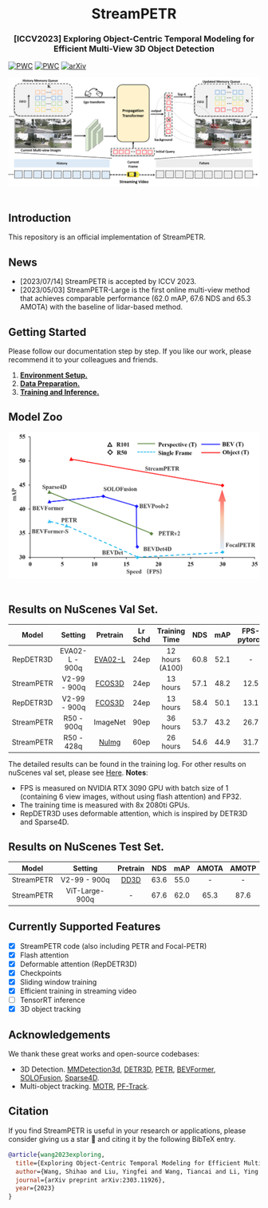 <div align="center">
<h1>StreamPETR</h1>
<h3>[ICCV2023] Exploring Object-Centric Temporal Modeling for Efficient Multi-View 3D Object Detection</h3>
</div>

[![PWC](https://img.shields.io/endpoint.svg?url=https://paperswithcode.com/badge/exploring-object-centric-temporal-modeling/3d-multi-object-tracking-on-nuscenes-camera-1)](https://paperswithcode.com/sota/3d-multi-object-tracking-on-nuscenes-camera-1?p=exploring-object-centric-temporal-modeling)
[![PWC](https://img.shields.io/endpoint.svg?url=https://paperswithcode.com/badge/exploring-object-centric-temporal-modeling/3d-object-detection-on-nuscenes-camera-only)](https://paperswithcode.com/sota/3d-object-detection-on-nuscenes-camera-only?p=exploring-object-centric-temporal-modeling)
[![arXiv](https://img.shields.io/badge/arXiv-Paper-<COLOR>.svg)](https://arxiv.org/abs/2303.11926)

<div align="center">
  <img src="figs/framework.png" width="800"/>
</div><br/>

## Introduction

This repository is an official implementation of StreamPETR.

## News
- [2023/07/14] StreamPETR is accepted by ICCV 2023.
- [2023/05/03] StreamPETR-Large is the first online multi-view method that achieves comparable performance (62.0 mAP, 67.6 NDS and 65.3 AMOTA) with the baseline of lidar-based method. 

## Getting Started

Please follow our documentation step by step. If you like our work, please recommend it to your colleagues and friends.

1. [**Environment Setup.**](./docs/setup.md)
2. [**Data Preparation.**](./docs/data_preparation.md)
3. [**Training and Inference.**](./docs/training_inference.md)

## Model Zoo
<div align="center">
  <img src="figs/fps.png" width="550"/>
</div><br/>

## Results on NuScenes Val Set.
| Model | Setting |Pretrain| Lr Schd | Training Time | NDS| mAP|FPS-pytorch | Config | Download |
| :---: | :---: | :---: | :---: | :---:|:---:| :---: | :---: | :---: | :---: |
RepDETR3D| EVA02-L - 900q | [EVA02-L](https://github.com/exiawsh/storage/releases/download/v1.0/eva02_L_coco_det_sys_o365_remapped.pth) | 24ep | 12 hours (A100) | 60.8 | 52.1 | - |[config](projects/configs/RepDETR3D/repdetr3d_eva02_800_bs2_seq_24e.py) |[model](https://github.com/exiawsh/storage/releases/download/v1.0/repdetr3d_eva02_800_bs2_seq_24e.pth)|
|StreamPETR| V2-99 - 900q | [FCOS3D](https://github.com/exiawsh/storage/releases/download/v1.0/fcos3d_vovnet_imgbackbone-remapped.pth) | 24ep | 13 hours | 57.1 | 48.2 | 12.5 |[config](projects/configs/StreamPETR/stream_petr_vov_flash_800_bs2_seq_24e.py) |[model](https://github.com/exiawsh/storage/releases/download/v1.0/stream_petr_vov_flash_800_bs2_seq_24e.pth)/[log](https://github.com/exiawsh/storage/releases/download/v1.0/stream_petr_vov_flash_800_bs2_seq_24e.log) |
RepDETR3D| V2-99 - 900q | [FCOS3D](https://github.com/exiawsh/storage/releases/download/v1.0/fcos3d_vovnet_imgbackbone-remapped.pth) | 24ep | 13 hours | 58.4 | 50.1 | 13.1 |[config](projects/configs/RepDETR3D/repdetr3d_vov_800_bs2_seq_24e.py) |[model](https://github.com/exiawsh/storage/releases/download/v1.0/repdetr3d_vov_800_bs2_seq_24e.pth)/[log](https://github.com/exiawsh/storage/releases/download/v1.0/repdetr3d_vov_800_bs2_seq_24e.log) |
|StreamPETR| R50 - 900q | ImageNet | 90ep | 36 hours | 53.7 | 43.2 | 26.7 |[config](projects/configs/StreamPETR/stream_petr_r50_flash_704_bs2_seq_90e.py) |[model](https://github.com/exiawsh/storage/releases/download/v1.0/stream_petr_r50_flash_704_bs2_seq_90e.pth)/[log](https://github.com/exiawsh/storage/releases/download/v1.0/stream_petr_r50_flash_704_bs2_seq_90e.log) |
|StreamPETR| R50 - 428q | [NuImg](https://download.openmmlab.com/mmdetection3d/v0.1.0_models/nuimages_semseg/cascade_mask_rcnn_r50_fpn_coco-20e_20e_nuim/cascade_mask_rcnn_r50_fpn_coco-20e_20e_nuim_20201009_124951-40963960.pth) | 60ep | 26 hours | 54.6 |44.9 | 31.7 |[config](projects/configs/StreamPETR/stream_petr_r50_flash_704_bs2_seq_428q_nui_60e.py)| [model](https://github.com/exiawsh/storage/releases/download/v1.0/stream_petr_r50_flash_704_bs2_seq_428q_nui_60e.pth)/[log](https://github.com/exiawsh/storage/releases/download/v1.0/stream_petr_r50_flash_704_bs2_seq_428q_nui_60e.log) |


The detailed results can be found in the training log. For other results on nuScenes val set, please see [Here](docs/training_inference.md).
**Notes**: 
- FPS is measured on NVIDIA RTX 3090 GPU with batch size of 1 (containing 6 view images, without using flash attention) and FP32. 
- The training time is measured with 8x 2080ti GPUs.
- RepDETR3D uses deformable attention, which is inspired by DETR3D and Sparse4D.

## Results on NuScenes Test Set.
| Model | Setting |Pretrain|NDS| mAP|AMOTA|AMOTP|
| :---: | :---: | :---: | :---: | :---:| :---: | :---:|
|StreamPETR| V2-99 - 900q | [DD3D](https://github.com/exiawsh/storage/releases/download/v1.0/dd3d_det_final.pth) | 63.6| 55.0 | - | - |
|StreamPETR| ViT-Large-900q | - | 67.6| 62.0 | 65.3| 87.6 |


## Currently Supported Features

- [x] StreamPETR code (also including PETR and Focal-PETR)
- [x] Flash attention
- [x] Deformable attention (RepDETR3D)
- [x] Checkpoints
- [x] Sliding window training
- [x] Efficient training in streaming video
- [ ] TensorRT inference
- [x] 3D object tracking

## Acknowledgements

We thank these great works and open-source codebases:

* 3D Detection. [MMDetection3d](https://github.com/open-mmlab/mmdetection3d), [DETR3D](https://github.com/WangYueFt/detr3d), [PETR](https://github.com/megvii-research/PETR), [BEVFormer](https://github.com/fundamentalvision/BEVFormer), [SOLOFusion](https://github.com/Divadi/SOLOFusion), [Sparse4D](https://github.com/linxuewu/Sparse4D).
* Multi-object tracking. [MOTR](https://github.com/megvii-research/MOTR), [PF-Track](https://github.com/TRI-ML/PF-Track).


## Citation

If you find StreamPETR is useful in your research or applications, please consider giving us a star 🌟 and citing it by the following BibTeX entry.
```bibtex
@article{wang2023exploring,
  title={Exploring Object-Centric Temporal Modeling for Efficient Multi-View 3D Object Detection},
  author={Wang, Shihao and Liu, Yingfei and Wang, Tiancai and Li, Ying and Zhang, Xiangyu},
  journal={arXiv preprint arXiv:2303.11926},
  year={2023}
}
```
